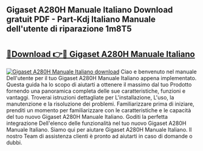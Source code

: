 ## Gigaset A280H Manuale Italiano Download gratuit PDF - Part-Kdj Italiano Manuale dell'utente di riparazione 1m8T5

# <h2><a href="http://dfe2rpo.blite.top/?on=Gigaset+A280H+Manuale+Italiano">🔗Download 👉🔴 Gigaset A280H Manuale Italiano</a></h2>

[![Gigaset A280H Manuale Italiano download](https://i.imgur.com/lujVjoI.png)](http://dfe2rpo.blite.top/?on=Gigaset+A280H+Manuale+Italiano)
Ciao e benvenuto nel manuale Dell'utente per il tuo Gigaset A280H Manuale Italiano appena implementato. Questa guida ha lo scopo di aiutarti a ottenere il massimo dal tuo Prodotto fornendo una panoramica completa delle sue caratteristiche, funzioni e vantaggi. Troverai istruzioni dettagliate per L'installazione, L'uso, la manutenzione e la risoluzione dei problemi. Familiarizzare prima di iniziare, prenditi un momento per familiarizzare con le caratteristiche e le capacità del tuo nuovo Gigaset A280H Manuale Italiano. Goditi la perfetta integrazione Dell'elenco delle funzionalità nel tuo nuovo Gigaset A280H Manuale Italiano. Siamo qui per aiutare Gigaset A280H Manuale Italiano. Il nostro Team di assistenza clienti è pronto ad aiutarti in caso di domande o dubbi.

